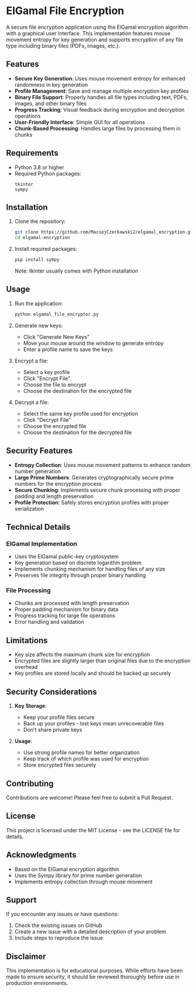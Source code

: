 # ElGamal File Encryption

A secure file encryption application using the ElGamal encryption algorithm with a graphical user interface. This implementation features mouse movement entropy for key generation and supports encryption of any file type including binary files (PDFs, images, etc.).

## Features

- **Secure Key Generation**: Uses mouse movement entropy for enhanced randomness in key generation
- **Profile Management**: Save and manage multiple encryption key profiles
- **Binary File Support**: Properly handles all file types including text, PDFs, images, and other binary files
- **Progress Tracking**: Visual feedback during encryption and decryption operations
- **User-Friendly Interface**: Simple GUI for all operations
- **Chunk-Based Processing**: Handles large files by processing them in chunks

## Requirements

- Python 3.8 or higher
- Required Python packages:
  ```
  tkinter
  sympy
  ```

## Installation

1. Clone the repository:
   ```bash
   git clone https://github.com/MaciejCzerkawski2/elgamal_encryption.git
   cd elgamal-encryption
   ```

2. Install required packages:
   ```bash
   pip install sympy
   ```
   Note: tkinter usually comes with Python installation

## Usage

1. Run the application:
   ```bash
   python elgamal_file_encryptor.py
   ```

2. Generate new keys:
   - Click "Generate New Keys"
   - Move your mouse around the window to generate entropy
   - Enter a profile name to save the keys

3. Encrypt a file:
   - Select a key profile
   - Click "Encrypt File"
   - Choose the file to encrypt
   - Choose the destination for the encrypted file

4. Decrypt a file:
   - Select the same key profile used for encryption
   - Click "Decrypt File"
   - Choose the encrypted file
   - Choose the destination for the decrypted file

## Security Features

- **Entropy Collection**: Uses mouse movement patterns to enhance random number generation
- **Large Prime Numbers**: Generates cryptographically secure prime numbers for the encryption process
- **Secure Chunking**: Implements secure chunk processing with proper padding and length preservation
- **Profile Protection**: Safely stores encryption profiles with proper serialization

## Technical Details

### ElGamal Implementation
- Uses the ElGamal public-key cryptosystem
- Key generation based on discrete logarithm problem
- Implements chunking mechanism for handling files of any size
- Preserves file integrity through proper binary handling

### File Processing
- Chunks are processed with length preservation
- Proper padding mechanism for binary data
- Progress tracking for large file operations
- Error handling and validation

## Limitations

- Key size affects the maximum chunk size for encryption
- Encrypted files are slightly larger than original files due to the encryption overhead
- Key profiles are stored locally and should be backed up securely

## Security Considerations

1. **Key Storage**: 
   - Keep your profile files secure
   - Back up your profiles - lost keys mean unrecoverable files
   - Don't share private keys

2. **Usage**:
   - Use strong profile names for better organization
   - Keep track of which profile was used for encryption
   - Store encrypted files securely

## Contributing

Contributions are welcome! Please feel free to submit a Pull Request.

## License

This project is licensed under the MIT License - see the LICENSE file for details.

## Acknowledgments

- Based on the ElGamal encryption algorithm
- Uses the Sympy library for prime number generation
- Implements entropy collection through mouse movement

## Support

If you encounter any issues or have questions:
1. Check the existing issues on GitHub
2. Create a new issue with a detailed description of your problem
3. Include steps to reproduce the issue

## Disclaimer

This implementation is for educational purposes. While efforts have been made to ensure security, it should be reviewed thoroughly before use in production environments.

